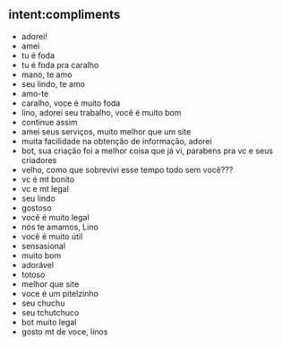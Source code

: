 ## intent:compliments
- adorei!
- amei
- tu é foda
- tu é foda pra caralho
- mano, te amo
- seu lindo, te amo
- amo-te
- caralho, voce é muito foda
- lino, adorei seu trabalho, você é muito bom
- continue assim
- amei seus serviços, muito melhor que um site
- muita facilidade na obtenção de informação, adorei
- bot, sua criação foi a melhor coisa que já vi, parabens pra vc e seus criadores
- velho, como que sobrevivi esse tempo todo sem você???
- vc é mt bonito
- vc e mt legal
- seu lindo
- gostoso
- você é muito legal
- nós te amamos, Lino
- você é muito útil
- sensasional
- muito bom
- adorável
- totoso
- melhor que site
- voce é um pitelzinho
- seu chuchu
- seu tchutchuco
- bot muito legal
- gosto mt de voce, linos